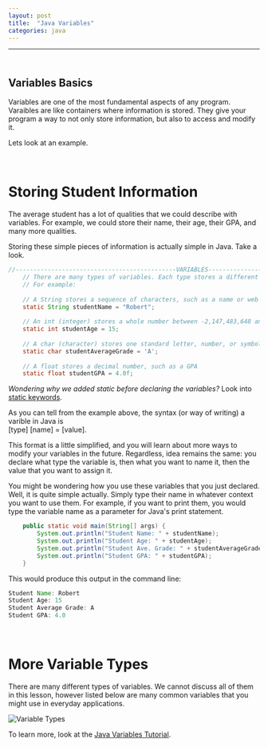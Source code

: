 ```yaml
---
layout: post
title:  "Java Variables"
categories: java
---
```

***
## <br/> Variables Basics

Variables are one of the most fundamental aspects of any program. Varaibles are like containers
where information is stored. They give your program a way to not only store information, but
also to access and modify it. 

Lets look at an example.


# <br/> Storing Student Information

The average student has a lot of qualities that we could describe with variables. 
For example, we could store their name, their age, their GPA, and many more qualities.

Storing these simple pieces of information is actually simple in Java. Take a look.

```java
//---------------------------------------------VARIABLES---------------------------------------------
	// There are many types of variables. Each type stores a different type of information.
	// For example:
	
	// A String stores a sequence of characters, such as a name or web address.
	static String studentName = "Robert";
	
	// An int (integer) stores a whole number between -2,147,483,648 and 2,147,483,647, such as an age.
	static int studentAge = 15;
	
	// A char (character) stores one standard letter, number, or symbol, such as a letter grade.
	static char studentAverageGrade = 'A';
	
	// A float stores a decimal number, such as a GPA
	static float studentGPA = 4.0f;
```

*Wondering why we added static before declaring the variables?* Look into [static keywords](https://www.google.com/search?q=java+static&rlz=1C1GCEA_enUS795US795&oq=java+static&aqs=chrome..69i57j0l5.2319j0j9&sourceid=chrome&ie=UTF-8).

As you can tell from the example above, the syntax (or way of writing) a varible in Java is
<br/> [type] [name] = [value]. 

This format is a little simplified, and you will learn about more ways to modify your variables in the future. Regardless, idea remains the same: you declare what type the variable is, then what you want to name it, then the value that you want to assign it. 

You might be wondering how you use these variables that you just declared. Well, it is quite simple actually. Simply type their name in whatever context you want to use them. For example, if you want to print them, you would type the variable name as a parameter for Java's print statement.

```java
	public static void main(String[] args) {
		System.out.println("Student Name: " + studentName);
		System.out.println("Student Age: " + studentAge);
		System.out.println("Student Ave. Grade: " + studentAverageGrade);
		System.out.println("Student GPA: " + studentGPA);
	}
```
This would produce this output in the command line:

```java
Student Name: Robert
Student Age: 15
Student Average Grade: A
Student GPA: 4.0
```

# <br/> More Variable Types

There are many different types of variables. We cannot discuss all of them in this lesson, however listed below are many common variables that you might use in everyday applications.

![Variable Types]({{site.baseurl}}/assets/images/tutorials/java/variable-basics/variableTypes.png)

To learn more, look at the [Java Variables Tutorial](https://docs.oracle.com/javase/tutorial/java/nutsandbolts/variables.html).